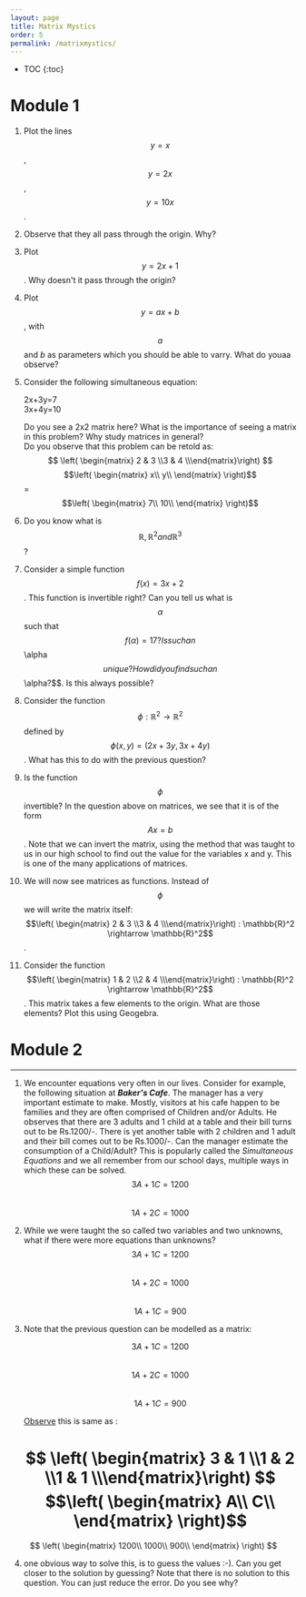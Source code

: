 ```yaml
---
layout: page
title: Matrix Mystics
order: 5
permalink: /matrixmystics/
---
```


* TOC
{:toc}
# Module 1

1. Plot the lines $$y=x$$, $$y=2x$$, $$y=10x$$.

2. Observe that they all pass through the origin. Why?

3. Plot $$y=2x+1$$. Why doesn't it pass through the origin?

4. Plot $$y=ax+b$$, with $$a$$ and $b$ as parameters which you should be able to varry. What do youaa observe?

5. Consider the following simultaneous equation:

   2x+3y=7 <br>
   3x+4y=10 <br>

   Do you see a 2x2 matrix here? What is the importance of seeing a matrix in this problem? Why study matrices in general?<br>Do you observe that this problem can be retold as: <br>$$ \left( \begin{matrix} 2 & 3 \\3 & 4 \\\end{matrix}\right) $$
   $$\left(
   \begin{matrix}
   x\\
   y\\
   \end{matrix}
   \right)$$
   =$$\left(
   \begin{matrix}
   7\\
   10\\
   \end{matrix}
   \right)$$

6. Do you know what is $$\mathbb{R}, \mathbb{R}^2 and \mathbb{R}^3$$ ? 

7. Consider a simple function $$f(x) = 3x+2$$. This function is invertible right? Can you tell us what is $$\alpha$$ such that $$f(\alpha)=17? Is such an $$\alpha$$ unique? How did you find such an $$\alpha?$$. Is this always possible?

8. Consider the function $$\phi : \mathbb{R}^2\rightarrow \mathbb{R}^2$$ defined by $$\phi (x,y)=(2x+3y,3x+4y)$$. What has this to do with the previous question?

9. Is the function $$\phi$$ invertible? In the question above on matrices, we see that it is of the form $$Ax=b$$. Note that we can invert the matrix, using the method that was taught to us in our high school to find out the value for the variables x and y. This is one of the many applications of matrices.

10. We will now see matrices as functions. Instead of $$\phi$$ we will write the matrix itself: <br>$$\left( \begin{matrix} 2 & 3 \\3 & 4 \\\end{matrix}\right) : \mathbb{R}^2 \rightarrow \mathbb{R}^2$$. 

11. Consider the function $$\left( \begin{matrix} 1 & 2 \\2 & 4 \\\end{matrix}\right) : \mathbb{R}^2 \rightarrow \mathbb{R}^2$$. This matrix takes a few elements to the origin. What are those elements? Plot this using Geogebra.



# Module 2

---
1. We encounter equations very often in our lives. Consider for example, the following situation at ___Baker's Cafe___. The manager has a very important estimate to make. Mostly, visitors at his cafe happen to be families and they are often comprised of Children and/or Adults. He observes that there are 3 adults and 1 child at a table and their bill turns out to be Rs.1200/-. There is yet another table with 2 children and 1 adult and their bill comes out to be Rs.1000/-. Can the manager estimate the consumption of a Child/Adult? This is popularly called the _Simultaneous Equations_ and we all remember from our school days, multiple ways in which these can be solved.<br>
   $$ 3A + 1C = 1200 $$   
   $$ 1A + 2C = 1000 $$

2. While we were taught the so called two variables and two unknowns, what if there were more equations than unknowns?<br>
   $$ 3A + 1C = 1200 $$   
   $$ 1A + 2C = 1000 $$    
   $$ 1A + 1C =  900 $$

3. Note that the previous question can be modelled as a matrix:

   $$ 3A + 1C = 1200 $$   
   $$ 1A + 2C = 1000 $$    
   $$ 1A + 1C =  900 $$

   <u>Observe</u> this is same as :

   $$ \left( \begin{matrix} 3 & 1 \\1 & 2 \\1 & 1 \\\end{matrix}\right) $$
   $$\left(
   \begin{matrix}
   A\\
   C\\
   \end{matrix}
   \right)$$
   =
$$
\left(
	\begin{matrix}
	1200\\
	1000\\
	900\\
	\end{matrix}
   \right)
$$



4. one obvious way to solve this, is to guess the values :-). Can you get closer to the solution by guessing? Note that there is no solution to this question. You can just reduce the error. Do you see why?


​    
